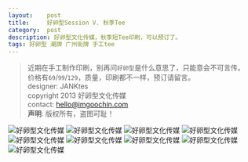 ```yaml
---
layout:    post
title:     好卵型Session V. 秋季Tee
category:  post
description: 好卵型文化传媒，秋季短Tee印刷，可以预订了。
tags: 好卵型 潮牌 广州街牌 手工tee
---
```

> 近期在手工制作印刷，别再问`好卵型`是什么意思了，只能意会不可言传。<br />
> 价格有`69`/`99`/`129`，质量，印刷都不一样，预订请留言。<br />
> designer: JANKtes<br />
> copyright 2013 好卵型文化传媒<br />
> contact: hello@imgoochin.com<br />
> **声明**: 版权所有，盗图可耻！

![好卵型文化传媒](/images/blog/vfs/1.jpg)
![好卵型文化传媒](/images/blog/vfs/2.jpg)
![好卵型文化传媒](/images/blog/vfs/3.jpg)
![好卵型文化传媒](/images/blog/vfs/4.jpg)
![好卵型文化传媒](/images/blog/vfs/5.jpg)
![好卵型文化传媒](/images/blog/vfs/6.jpg)
![好卵型文化传媒](/images/blog/vfs/7.jpg)
![好卵型文化传媒](/images/blog/vfs/8.jpg)
![好卵型文化传媒](/images/blog/vfs/9.jpg)
